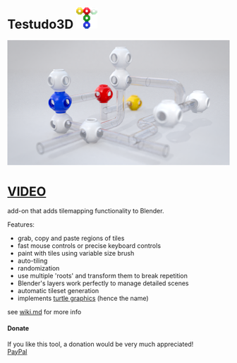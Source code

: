 # Testudo3D ![logo](images/icon48.png)

![pipes](images/pipes.png)
# [VIDEO](https://www.youtube.com/watch?v=4p2CRIq-Aa0)  

add-on that adds tilemapping functionality to Blender.
  
Features:
* grab, copy and paste regions of tiles 
* fast mouse controls or precise keyboard controls
* paint with tiles using variable size brush
* auto-tiling
* randomization
* use multiple 'roots' and transform them to break repetition
* Blender's layers work perfectly to manage detailed scenes
* automatic tileset generation
* implements [turtle graphics](https://en.wikipedia.org/wiki/Turtle_graphics) (hence the name)

see [wiki.md](wiki.md) for more info

#### Donate
If you like this tool, a donation would be very much appreciated!  
[PayPal](https://www.paypal.com/cgi-bin/webscr?cmd=_s-xclick&hosted_button_id=J6B2UJMZNRR7C)